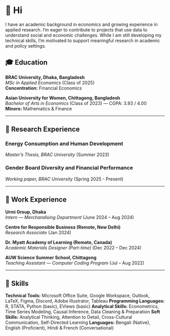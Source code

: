 # 👋 Hi

I have an academic background in economics and growing experience in applied research. I’m eager to contribute to projects that use data to understand social and economic challenges. While I am still developing my technical skills, I’m motivated to support meaningful research in academic and policy settings.
<!---I am particularly interested in development economics, behavioral science, and financial risk. I seek research opportunities where I can apply empirical tools to address complex policy questions. In the long term, I hope to contribute to impactful research in both academic and policy settings.--->

## 🎓 Education

**BRAC University, Dhaka, Bangladesh**  
*MSc in Applied Economics* (Class of 2025)  
**Concentration:** Financial Economics  

**Asian University for Women, Chittagong, Bangladesh**  
*Bachelor of Arts in Economics* (Class of 2023) — CGPA: 3.93 / 4.00  
**Minors:** Mathematics & Finance  

---
## 🧪 Research Experience

### **Energy Consumption and Human Development**  
*Master’s Thesis, BRAC University* (Summer 2023)  

### **Gender Board Diversity and Financial Performance**  
*Working paper, BRAC University* (Spring 2025 - Present)

---
<!---
## 💡 Research Interests
- Applied Econometrics & Causal Inference  
- Development Economics: Inequality, Identity, Social Norms  
- Financial Economics: Risk Modeling, Capital Markets  
- Behavioral and Experimental Economics  
- Policy Design: Gender, Health, and Digital Inclusion  
- Machine Learning Applications in Time Series Forecasting
--->

## 💼 Work Experience

**Urmi Group, Dhaka**  
*Intern — Merchandising Department* (June 2024 – Aug 2024)  

**Centre for Responsible Business (Remote, New Delhi)**  
*Research Associate* (Jan 2024) 

**Dr. Myatt Academy of Learning (Remote, Canada)**  
*Academic Materials Designer (Part-time)* (Dec 2022 – Dec 2024)  

**AUW Science Summer School, Chittagong**  
*Teaching Assistant — Computer Coding Program* (Jul – Aug 2022)  

---

## 🧠 Skills

**Technical Tools:** Microsoft Office Suite, Google Workspace, Outlook, LaTeX, Figma, Discord, Adobe Illustrator, Tableau
**Programming Languages:** R, STATA, Python (basic), EViews (basic)
**Analytical Skills:** Econometrics, Time Series Modeling, Causal Inference, Data Cleaning & Preparation
**Soft Skills:** Analytical Thinking, Attention to Detail, Cross-Cultural Communication, Self-Directed Learning
**Languages:** Bengali (Native), English (Proficient), Hindi & French (Conversational)



